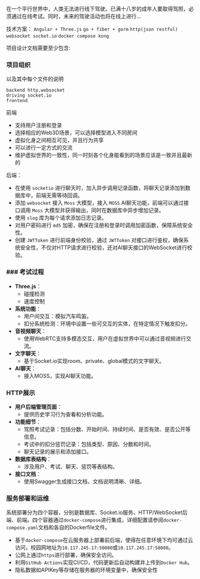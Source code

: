 在一个平行世界中，人类无法进行线下驾驶。已满十八岁的成年人要取得驾照，必须通过在线考试。同时，未来的驾驶活动也将在线上进行...

技术方案：
`Angular + Three.js`
`go + fiber + gorm`
`http(json restful) websocket socket.io`
`docker compose kong`

项目设计文档需要至少包含: 
### 项目组织
以及其中每个文件的说明
```
backend http,websocket
driving socket.io
frontend 
```


前端
- 支持用户注册和登录
- 选择相应的Web3D场景，可以选择模型进入不同房间
- 虚拟化身之间相互可见，并且行为共享
- 可以进行一定方式的交流
- 维护虚拟世界的一致性，同一时刻各个化身能看到的场景应该是一致并且最新的


后端：
- 在使用 `socketio` 进行聊天时，加入异步调用记录函数，将聊天记录添加到数据库中，前端无需等待回调。
- 添加 `websocket` 接入 `Moss` 大模型，接入 `MOSS` AI聊天功能，前端可以通过接口调用 `Moss` 大模型并获得输出，同时在数据库中异步增加记录。
- 使用 `slog` 库为每个请求添加日志记录。
- 对用户密码进行 `md5` 加密，确保在注册和登录时调用加密函数，保障系统安全性。
- 创建 `JWTToken` 进行前端身份校验，通过 `JWTToken` 对接口进行鉴权，确保系统安全性，不仅对HTTP请求进行校验，还对AI聊天接口的WebSocket进行校验。

### ### 考试过程
- **Three.js**：
	- 碰撞检测
	- 速度控制
- **系统功能**：
    - 用户间交互：模拟汽车鸣笛。
    - 扣分系统检测：环境中设置一些可交互的实体，在特定情况下触发扣分。
- **音视频聊天**：
    - 使用WebRTC支持多模态交互，用户在虚拟世界中可以通过音视频进行交流。
- **文字聊天**：
    - 基于Socket.io实现room、private、global模式的文字聊天。
- **AI聊天**：
    - 接入MOSS，实现AI聊天功能。

### HTTP展示
- **用户后端管理页面**：
    - 提供历史学习行为查看和分析功能。
- **功能细节**：
    - 驾照考试记录：包括分数、开始时间、持续时间、是否有效、是否公开等信息。
    - 考试中的扣分惩罚记录：包括类型、原因、分数和时间。
    - 聊天记录的展示和添加接口。
- **数据库表结构**：
    - 涉及用户、考试、聊天、惩罚等表结构。
- **接口文档**：
    - 使用Swagger生成接口文档，文档说明清晰、详细。

### 服务部署和运维

系统部署分为四个容器，分别是数据库、Socket.io服务、HTTP/WebSocket后端、前端。四个容器通过`docker-compose`进行集成，详细配置请参阅`docker-compose.yaml`文档和各自的Dockerfile文件。

- 基于`docker-compose`在云服务器上部署前后端，使得在任意环境下均可通过云访问，校园网地址为`10.117.245.17:50080`或`10.117.245.17:58080`。
- 公网上通过`https`进行部署，确保安全访问。
- 利用`GitHub Actions`实现CI/CD，代码更新后自动构建并上传到`Docker Hub`。
- 隐私数据如APIKey等存储在服务器的环境变量中，确保安全性







